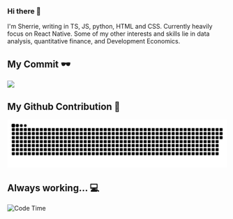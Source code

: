 ### Hi there 👋

I'm Sherrie, writing in TS, JS, python, HTML and CSS. Currently heavily focus on React Native. 
Some of my other interests and skills lie in data analysis, quantitative finance, and Development Economics.


[//]: # (<a href="https://github.com/SherrieCao/Sherriecao">)
 [//]: # ( <img align="top" src="https://github-readme-stats.vercel.app/api/top-langs/?username=SherrieCao&hide_border=true&layout=compact&title_color=58A6FF&text_color=8C949E&icon_color=89E153&hide_border=true" />)
[//]: # (</a>)

## My Commit 🕶 
<a href="https://github.com/SherrieTsao/SherrieTsao">
  <img align="top" src="https://github-readme-stats.vercel.app/api?username=SherrieCao&show_icons=true&count_private=true&hide=issues&title_color=58A6FF&text_color=8C949E&icon_color=89E153&hide_border=true" />
</a>

## My Github Contribution 🤩
![](https://raw.githubusercontent.com/ZiYang-xie/ZiYang-xie/main/assets/github-contribution-grid-snake.svg)

## Always working... 💻
![Code Time](https://img.shields.io/endpoint?style=flat&url=https://codetime-api.datreks.com/badge/521?logoColor=white%26project=%26recentMS=0%26showProject=false)

[//]: # (<a href="https://github.com/SherrieTsao/SherrieTsao">)

[//]: # (  <img align="top" src="https://github-readme-stats.vercel.app/api/wakatime?username=SherrieTsao" />)

[//]: # (</a>)
